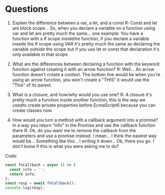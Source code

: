 # Questions

1. Explain the difference between a var, a let, and a const
   R: Const and let are block scope... So, when you declare a variable on a function using var and let are pretty much the same... one example: You have a function with a If scope insidethe function, if you declare a variable insede the If scope using VAR it's pretty much the same as declaring the variable outside the scope but if you use let or const that declaration it's only available in that scope.

2. What are the differences between declaring a function with the keyword function against creating it with an arrow function?
   R: Well... An arrow function doesn't create a context. The bottom line would be when you're using an arrow function, you won't create a "THIS" it would use the "This" of its parent.

3. What is a closure, and how/why would you use one?
   R: A closure it's pretty much a function inside another function, this is the way we usedto create private properties before EcmaScript6 because you can create classes now.

4. How would you turn a method with a callback argument into a promise? In a way you return “info” in the Promise and use the callback function there
   R: Ok, do you want me to remove the callback from the parameters and use a promise instead. I mean... I think the easiest way would be... Something like this... I writing it down... Ok, there you go. I don't know if this is what you were asking me to do?

Code:

```javascript
const fnCallback = async () => {
  const info = '';
  return info;
};
const resp = await fnCallback();
console.log(resp);
```
